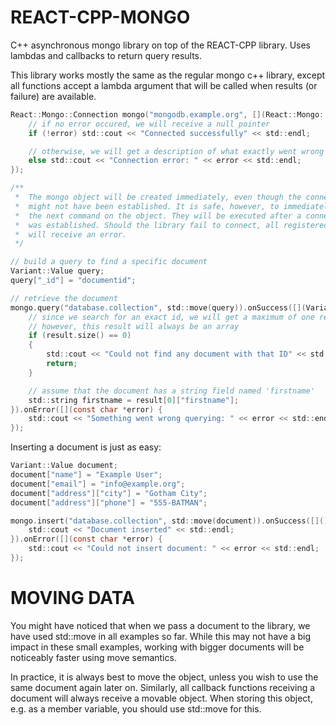 REACT-CPP-MONGO
===============

C++ asynchronous mongo library on top of the REACT-CPP library. Uses lambdas and callbacks to return query results.

This library works mostly the same as the regular mongo c++ library, except all functions accept a lambda argument
that will be called when results (or failure) are available.

```c
React::Mongo::Connection mongo("mongodb.example.org", [](React::Mongo::Connection *connection, const char *error) {
    // if no error occured, we will receive a null pointer
    if (!error) std::cout << "Connected successfully" << std::endl;

    // otherwise, we will get a description of what exactly went wrong
    else std::cout << "Connection error: " << error << std::endl;
});

/**
 *  The mongo object will be created immediately, even though the connection
 *  might not have been established. It is safe, however, to immediately run
 *  the next command on the object. They will be executed after a connection
 *  was established. Should the library fail to connect, all registered calls
 *  will receive an error.
 */

// build a query to find a specific document
Variant::Value query;
query["_id"] = "documentid";

// retrieve the document
mongo.query("database.collection", std::move(query)).onSuccess([](Variant::Value&& result) {
    // since we search for an exact id, we will get a maximum of one result
    // however, this result will always be an array
    if (result.size() == 0)
    {
        std::cout << "Could not find any document with that ID" << std::endl;
        return;
    }

    // assume that the document has a string field named 'firstname'
    std::string firstname = result[0]["firstname"];
}).onError([](const char *error) {
    std::cout << "Something went wrong querying: " << error << std::endl;
});
```

Inserting a document is just as easy:

```c
Variant::Value document;
document["name"] = "Example User";
document["email"] = "info@example.org";
document["address"]["city"] = "Gotham City";
document["address"]["phone"] = "555-BATMAN";

mongo.insert("database.collection", std::move(document)).onSuccess([]() {
    std::cout << "Document inserted" << std::endl;
}).onError([](const char *error) {
    std::cout << "Could not insert document: " << error << std::endl;
});
```

MOVING DATA
===========
You might have noticed that when we pass a document to the library, we have used
std::move in all examples so far. While this may not have a big impact in these
small examples, working with bigger documents will be noticeably faster using
move semantics.

In practice, it is always best to move the object, unless you wish to use the
same document again later on. Similarly, all callback functions receiving a
document will always receive a movable object. When storing this object, e.g.
as a member variable, you should use std::move for this.
